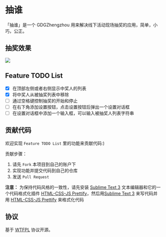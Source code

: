 # 抽谁

「抽谁」是一个 GDGZhengzhou 用来解决线下活动现场抽奖的应用，简单，小巧，公正。

## 抽奖效果

![](https://raw.githubusercontent.com/GDGZhengzhou/choushei/master/choushei.gif)

## Feature TODO List

- [x] 在顶部左侧或者右侧显示中奖人的列表
- [x] 将中奖人从被抽奖列表中移除
- [ ] 通过空格键控制抽奖的开始和停止
- [ ] 在右下角添加设置按钮，点击设置按钮后弹出一个设置对话框
- [ ] 在设置对话框中添加一个输入框，可以输入被抽奖人列表字符串

## 贡献代码

欢迎实现 `Feature TODO List` 里的功能来贡献代码:)

贡献步骤：

1. 请先 `Fork` 本项目到自己的账户下
2. 实现功能并提交代码到自己的仓库
3. 发送 `Pull Request` 

**注意：** 为保持代码风格的一致性，请先安装 [Sublime Text 3](http://www.sublimetext.com/3) 文本编辑器和它的一个代码格式化插件 [HTML-CSS-JS Prettify](https://github.com/victorporof/Sublime-HTMLPrettify)，然后用[Sublime Text 3](http://www.sublimetext.com/3) 来写代码并用 [HTML-CSS-JS Prettify](https://github.com/victorporof/Sublime-HTMLPrettify) 来格式化代码

## 协议

基于 [WTFPL](https://en.wikipedia.org/wiki/WTFPL) 协议开源。
